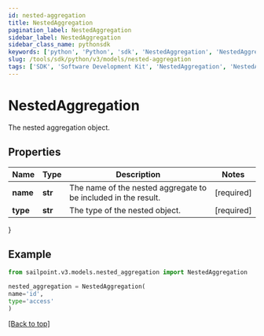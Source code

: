 ```yaml
---
id: nested-aggregation
title: NestedAggregation
pagination_label: NestedAggregation
sidebar_label: NestedAggregation
sidebar_class_name: pythonsdk
keywords: ['python', 'Python', 'sdk', 'NestedAggregation', 'NestedAggregation'] 
slug: /tools/sdk/python/v3/models/nested-aggregation
tags: ['SDK', 'Software Development Kit', 'NestedAggregation', 'NestedAggregation']
---
```


# NestedAggregation

The nested aggregation object.

## Properties

Name | Type | Description | Notes
------------ | ------------- | ------------- | -------------
**name** | **str** | The name of the nested aggregate to be included in the result. | [required]
**type** | **str** | The type of the nested object. | [required]
}

## Example

```python
from sailpoint.v3.models.nested_aggregation import NestedAggregation

nested_aggregation = NestedAggregation(
name='id',
type='access'
)

```
[[Back to top]](#) 

